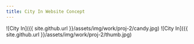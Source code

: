 ```yaml
---
title: City In Website Concept
---
```


![City In]({{ site.github.url }}/assets/img/work/proj-2/candy.jpg)
![City In]({{ site.github.url }}/assets/img/work/proj-2/thumb.jpg)
